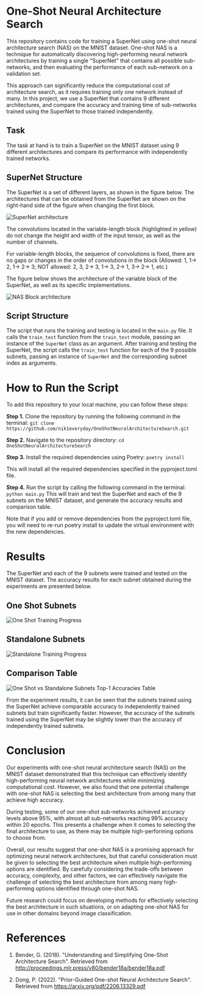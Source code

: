 # One-Shot Neural Architecture Search

This repository contains code for training a SuperNet using one-shot neural architecture search (NAS) on the MNIST dataset. One-shot NAS is a technique for automatically discovering high-performing neural network architectures by training a single "SuperNet" that contains all possible sub-networks, and then evaluating the performance of each sub-network on a validation set. 

This approach can significantly reduce the computational cost of architecture search, as it requires training only one network instead of many. In this project, we use a SuperNet that contains 9 different architectures, and compare the accuracy and training time of sub-networks trained using the SuperNet to those trained independently.

## Task

The task at hand is to train a SuperNet on the MNIST dataset using 9 different architectures and compare its performance with independently trained networks.

## SuperNet Structure

The SuperNet is a set of different layers, as shown in the figure below. The architectures that can be obtained from the SuperNet are shown on the right-hand side of the figure when changing the first block.

![SuperNet architecture](pics/supernet.png "SuperNet architecture")

The convolutions located in the variable-length block (highlighted in yellow) do not change the height and width of the input tensor, as well as the number of channels.

For variable-length blocks, the sequence of convolutions is fixed, there are no gaps or changes in the order of convolutions in the block (Allowed: 1, 1-> 2, 1-> 2-> 3; NOT allowed: 2, 3, 2-> 3, 1-> 3, 2-> 1, 3-> 2-> 1, etc.)

The figure below shows the architecture of the variable block of the SuperNet, as well as its specific implementations.

![NAS Block architecture](pics/NAS_block.png "NAS block architecture")

## Script Structure

The script that runs the training and testing is located in the `main.py` file. It calls the `train_test` function from the `train_test` module, passing an instance of the `SuperNet` class as an argument. After training and testing the SuperNet, the script calls the `train_test` function for each of the 9 possible subnets, passing an instance of `SuperNet` and the corresponding subnet index as arguments.

# How to Run the Script
To add this repository to your local machine, you can follow these steps:

**Step 1.** Clone the repository by running the following command in the terminal:
`git clone https://github.com/nik1everyday/OneShotNeuralArchitectureSearch.git`

**Step 2.** Navigate to the repository directory:
`cd OneShotNeuralArchitectureSearch`

**Step 3.** Install the required dependencies using Poetry:
`poetry install`

This will install all the required dependencies specified in the pyproject.toml file.

**Step 4.** Run the script by calling the following command in the terminal:
`python main.py`
This will train and test the SuperNet and each of the 9 subnets on the MNIST dataset, and generate the accuracy results and comparison table.

Note that if you add or remove dependencies from the pyproject.toml file, you will need to re-run poetry install to update the virtual environment with the new dependencies.


# Results

The SuperNet and each of the 9 subnets were trained and tested on the MNIST dataset. The accuracy results for each subnet obtained during the experiments are presented below.

## One Shot Subnets

![One Shot Training Progress](pics/one-shot-subnets.png)

## Standalone Subnets

![Standalone Training Progress](pics/standalone-subnets.png)

## Comparison Table

![One Shot vs Standalone Subnets Top-1 Accuracies Table](pics/oneshot_vs_standalone_table.png)

From the experiment results, it can be seen that the subnets trained using the SuperNet achieve comparable accuracy to independently trained subnets but train significantly faster. However, the accuracy of the subnets trained using the SuperNet may be slightly lower than the accuracy of independently trained subnets.

# Conclusion

Our experiments with one-shot neural architecture search (NAS) on the MNIST dataset demonstrated that this technique can effectively identify high-performing neural network architectures while minimizing computational cost. However, we also found that one potential challenge with one-shot NAS is selecting the best architecture from among many that achieve high accuracy.

During testing, some of our one-shot sub-networks achieved accuracy levels above 95%, with almost all sub-networks reaching 99% accuracy within 20 epochs. This presents a challenge when it comes to selecting the final architecture to use, as there may be multiple high-performing options to choose from.

Overall, our results suggest that one-shot NAS is a promising approach for optimizing neural network architectures, but that careful consideration must be given to selecting the best architecture when multiple high-performing options are identified. By carefully considering the trade-offs between accuracy, complexity, and other factors, we can effectively navigate the challenge of selecting the best architecture from among many high-performing options identified through one-shot NAS.

Future research could focus on developing methods for effectively selecting the best architecture in such situations, or on adapting one-shot NAS for use in other domains beyond image classification.

# References

1. Bender, G. (2018). "Understanding and Simplifying One-Shot Architecture Search". Retrieved from http://proceedings.mlr.press/v80/bender18a/bender18a.pdf

2. Dong, P. (2022). "Prior-Guided One-shot Neural Architecture Search". Retrieved from https://arxiv.org/pdf/2206.13329.pdf
